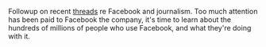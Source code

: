 Followup on recent <a href="http://scripting.com/2020/01/08.html#a210946">threads</a> re Facebook and journalism. Too much attention has been paid to Facebook the company, it's time to learn about the hundreds of millions of people who use Facebook, and what they're doing with it. 

